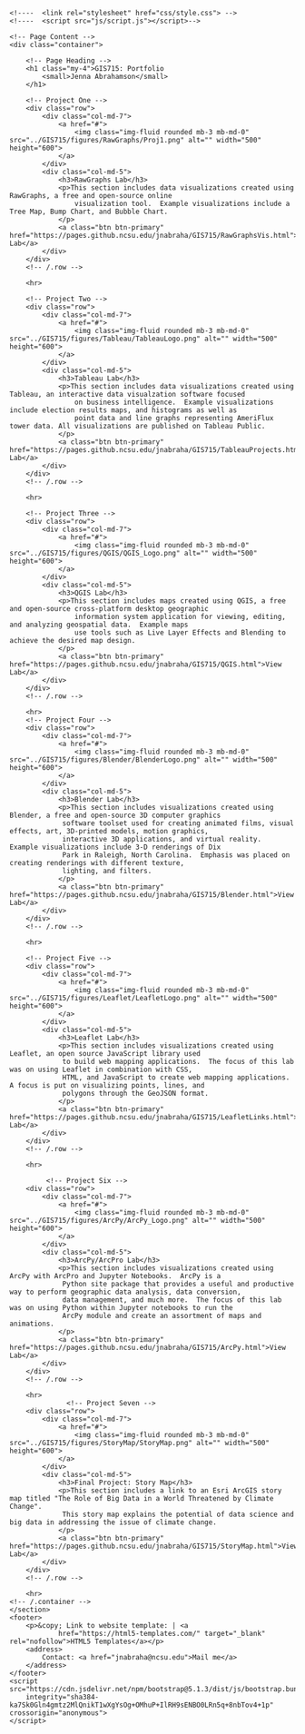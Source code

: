 <!doctype html>
<html lang="en" class="no-js">
 
<head>
    <meta charset="utf-8">
    <meta http-equiv="x-ua-compatible" content="ie=edge">
    <meta name="viewport" content="width=device-width, initial-scale=1.0">
    <title>JAbrahamson GIS715 Portfolio</title>
    <meta charset="utf-8">
    <meta name="viewport" content="width=device-width, initial-scale=1">
    <link href="https://cdn.jsdelivr.net/npm/bootstrap@5.1.3/dist/css/bootstrap.min.css" rel="stylesheet"
        integrity="sha384-1BmE4kWBq78iYhFldvKuhfTAU6auU8tT94WrHftjDbrCEXSU1oBoqyl2QvZ6jIW3" crossorigin="anonymous">
 
    <!----  <link rel="stylesheet" href="css/style.css"> -->
    <!----  <script src="js/script.js"></script>-->
</head>
 
<body>
 
 
    <!-- Page Content -->
    <div class="container">
 
        <!-- Page Heading -->
        <h1 class="my-4">GIS715: Portfolio
            <small>Jenna Abrahamson</small>
        </h1>
 
        <!-- Project One -->
        <div class="row">
            <div class="col-md-7">
                <a href="#">
                    <img class="img-fluid rounded mb-3 mb-md-0" src="../GIS715/figures/RawGraphs/Proj1.png" alt="" width="500" height="600">
                </a>
            </div>
            <div class="col-md-5">
                <h3>RawGraphs Lab</h3>
                <p>This section includes data visualizations created using RawGraphs, a free and open-source online
                    visualization tool.  Example visualizations include a Tree Map, Bump Chart, and Bubble Chart.
                </p>
                <a class="btn btn-primary" href="https://pages.github.ncsu.edu/jnabraha/GIS715/RawGraphsVis.html">View Lab</a>
            </div>
        </div>
        <!-- /.row -->
 
        <hr>
 
        <!-- Project Two -->
        <div class="row">
            <div class="col-md-7">
                <a href="#">
                    <img class="img-fluid rounded mb-3 mb-md-0" src="../GIS715/figures/Tableau/TableauLogo.png" alt="" width="500" height="600">
                </a>
            </div>
            <div class="col-md-5">
                <h3>Tableau Lab</h3>
                <p>This section includes data visualizations created using Tableau, an interactive data visualzation software focused
                    on business intelligence.  Example visualizations include election results maps, and histograms as well as 
                    point data and line graphs representing AmeriFlux tower data. All visualizations are published on Tableau Public. 
                </p>
                <a class="btn btn-primary" href="https://pages.github.ncsu.edu/jnabraha/GIS715/TableauProjects.html">View Lab</a>
            </div>
        </div>
        <!-- /.row -->
 
        <hr>
 
        <!-- Project Three -->
        <div class="row">
            <div class="col-md-7">
                <a href="#">
                    <img class="img-fluid rounded mb-3 mb-md-0" src="../GIS715/figures/QGIS/QGIS_Logo.png" alt="" width="500" height="600">
                </a>
            </div>
            <div class="col-md-5">
                <h3>QGIS Lab</h3>
                <p>This section includes maps created using QGIS, a free and open-source cross-platform desktop geographic
                    information system application for viewing, editing, and analyzing geospatial data.  Example maps 
                    use tools such as Live Layer Effects and Blending to achieve the desired map design.
                </p>
                <a class="btn btn-primary" href="https://pages.github.ncsu.edu/jnabraha/GIS715/QGIS.html">View Lab</a>
            </div>
        </div>
        <!-- /.row -->
 
        <hr>
        <!-- Project Four -->
        <div class="row">
            <div class="col-md-7">
                <a href="#">
                    <img class="img-fluid rounded mb-3 mb-md-0" src="../GIS715/figures/Blender/BlenderLogo.png" alt="" width="500" height="600">
                </a>
            </div>
            <div class="col-md-5">
                <h3>Blender Lab</h3>
                <p>This section includes visualizations created using Blender, a free and open-source 3D computer graphics 
                 software toolset used for creating animated films, visual effects, art, 3D-printed models, motion graphics, 
                 interactive 3D applications, and virtual reality.  Example visualizations include 3-D renderings of Dix
                 Park in Raleigh, North Carolina.  Emphasis was placed on creating renderings with different texture, 
                 lighting, and filters.
                </p>
                <a class="btn btn-primary" href="https://pages.github.ncsu.edu/jnabraha/GIS715/Blender.html">View Lab</a>
            </div>
        </div>
        <!-- /.row -->
 
        <hr>
     
        <!-- Project Five -->
        <div class="row">
            <div class="col-md-7">
                <a href="#">
                    <img class="img-fluid rounded mb-3 mb-md-0" src="../GIS715/figures/Leaflet/LeafletLogo.png" alt="" width="500" height="600">
                </a>
            </div>
            <div class="col-md-5">
                <h3>Leaflet Lab</h3>
                <p>This section includes visualizations created using Leaflet, an open source JavaScript library used 
                 to build web mapping applications.  The focus of this lab was on using Leaflet in combination with CSS, 
                 HTML, and JavaScript to create web mapping applications.  A focus is put on visualizing points, lines, and 
                 polygons through the GeoJSON format.
                </p>
                <a class="btn btn-primary" href="https://pages.github.ncsu.edu/jnabraha/GIS715/LeafletLinks.html">View Lab</a>
            </div>
        </div>
        <!-- /.row -->
 
        <hr>
     
             <!-- Project Six -->
        <div class="row">
            <div class="col-md-7">
                <a href="#">
                    <img class="img-fluid rounded mb-3 mb-md-0" src="../GIS715/figures/ArcPy/ArcPy_Logo.png" alt="" width="500" height="600">
                </a>
            </div>
            <div class="col-md-5">
                <h3>ArcPy/ArcPro Lab</h3>
                <p>This section includes visualizations created using ArcPy with ArcPro and Jupyter Notebooks.  ArcPy is a
                 Python site package that provides a useful and productive way to perform geographic data analysis, data conversion, 
                 data management, and much more.  The focus of this lab was on using Python within Jupyter notebooks to run the 
                 ArcPy module and create an assortment of maps and animations.
                </p>
                <a class="btn btn-primary" href="https://pages.github.ncsu.edu/jnabraha/GIS715/ArcPy.html">View Lab</a>
            </div>
        </div>
        <!-- /.row -->
 
        <hr>
                  <!-- Project Seven -->
        <div class="row">
            <div class="col-md-7">
                <a href="#">
                    <img class="img-fluid rounded mb-3 mb-md-0" src="../GIS715/figures/StoryMap/StoryMap.png" alt="" width="500" height="600">
                </a>
            </div>
            <div class="col-md-5">
                <h3>Final Project: Story Map</h3>
                <p>This section includes a link to an Esri ArcGIS story map titled "The Role of Big Data in a World Threatened by Climate Change".  
                 This story map explains the potential of data science and big data in addressing the issue of climate change.
                </p>
                <a class="btn btn-primary" href="https://pages.github.ncsu.edu/jnabraha/GIS715/StoryMap.html">View Lab</a>
            </div>
        </div>
        <!-- /.row -->
 
        <hr>
    <!-- /.container -->
    </section>
    <footer>
        <p>&copy; Link to website template: | <a
                href="https://html5-templates.com/" target="_blank" rel="nofollow">HTML5 Templates</a></p>
        <address>
            Contact: <a href="jnabraha@ncsu.edu">Mail me</a>
        </address>
    </footer>
    <script src="https://cdn.jsdelivr.net/npm/bootstrap@5.1.3/dist/js/bootstrap.bundle.min.js"
        integrity="sha384-ka7Sk0Gln4gmtz2MlQnikT1wXgYsOg+OMhuP+IlRH9sENBO0LRn5q+8nbTov4+1p" crossorigin="anonymous">
    </script>
 
</body>
 
</html>

